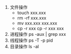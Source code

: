1. 文件操作 
   * touch xxx.xxx
   * rm -rf xxx.xxx
   * mv xxx.xxx xxx.xxx
   * cp -r xxx cp -r xxx xxx
2. 进程操作 ps -aux | grep xxx
3. 线程操作 ps -T -p pid
4. 目录操作 ls -al